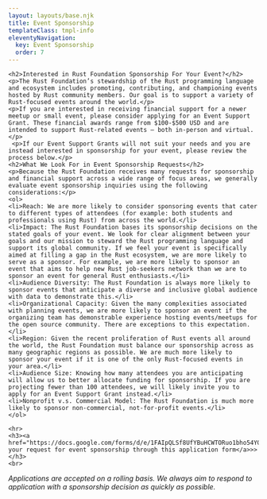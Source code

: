 ```yaml
---
layout: layouts/base.njk
title: Event Sponsorship
templateClass: tmpl-info
eleventyNavigation:
  key: Event Sponsorship
  order: 7
---
```

    <h2>Interested in Rust Foundation Sponsorship For Your Event?</h2>
    <p>The Rust Foundation’s stewardship of the Rust programming language and ecosystem includes promoting, contributing, and championing events hosted by Rust community members. Our goal is to support a variety of Rust-focused events around the world.</p>
    <p>If you are interested in receiving financial support for a newer meetup or small event, please consider applying for an Event Support Grant. These financial awards range from $100-$500 USD and are intended to support Rust-related events – both in-person and virtual.</p>
     <p>If our Event Support Grants will not suit your needs and you are instead interested in sponsorship for your event, please review the process below.</p>
    <h2>What We Look For in Event Sponsorship Requests</h2>
    <p>Because the Rust Foundation receives many requests for sponsorship and financial support across a wide range of focus areas, we generally evaluate event sponsorship inquiries using the following considerations:</p>
    <ol>
    <li>Reach: We are more likely to consider sponsoring events that cater to different types of attendees (for example: both students and professionals using Rust) from across the world.</li>
    <li>Impact: The Rust Foundation bases its sponsorship decisions on the stated goals of your event. We look for clear alignment between your goals and our mission to steward the Rust programming language and support its global community. If we feel your event is specifically aimed at filling a gap in the Rust ecosystem, we are more likely to serve as a sponsor. For example, we are more likely to sponsor an event that aims to help new Rust job-seekers network than we are to sponsor an event for general Rust enthusiasts.</li>
    <li>Audience Diversity: The Rust Foundation is always more likely to sponsor events that anticipate a diverse and inclusive global audience with data to demonstrate this.</li>
    <li>Organizational Capacity: Given the many complexities associated with planning events, we are more likely to sponsor an event if the organizing team has demonstrable experience hosting events/meetups for the open source community. There are exceptions to this expectation.</li>
    <li>Region: Given the recent proliferation of Rust events all around the world, the Rust Foundation must balance our sponsorship across as many geographic regions as possible. We are much more likely to sponsor your event if it is one of the only Rust-focused events in your area.</li>
    <li>Audience Size: Knowing how many attendees you are anticipating will allow us to better allocate funding for sponsorship. If you are projecting fewer than 100 attendees, we will likely invite you to apply for an Event Support Grant instead.</li>
    <li>Nonprofit v.s. Commercial Model: The Rust Foundation is much more likely to sponsor non-commercial, not-for-profit events.</li>
    </ol>
    
    <hr>
    <h3><a href="https://docs.google.com/forms/d/e/1FAIpQLSf8UfYBuHCWTORuo1bho54YG2D9sEy8a6DJIiLgBQDLUuMGzw/viewform">Submit your request for event sponsorship through this application form</a>>></h3>
    <br>
   <p><i>Applications are accepted on a rolling basis. We always aim to respond to application with a sponsorship decision as quickly as possible.</i></p>
